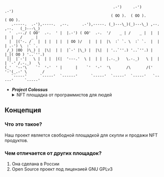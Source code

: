 ```
                                                 .-')     .-')                  .-')    
                                                ( OO ).  ( OO ).               ( OO ).  
   .-----.  .-'),-----.  ,--.      .-'),-----. (_)---\_)(_)---\_) ,--. ,--.   (_)---\_) 
  '  .--./ ( OO'  .-.  ' |  |.-') ( OO'  .-.  '/    _ | /    _ |  |  | |  |   /    _ |  
  |  |('-. /   |  | |  | |  | OO )/   |  | |  |\  :` `. \  :` `.  |  | | .-') \  :` `.  
 /_) |OO  )\_) |  |\|  | |  |`-' |\_) |  |\|  | '..`''.) '..`''.) |  |_|( OO ) '..`''.) 
 ||  |`-'|   \ |  | |  |(|  '---.'  \ |  | |  |.-._)   \.-._)   \ |  | | `-' /.-._)   \ 
(_'  '--'\    `'  '-'  ' |      |    `'  '-'  '\       /\       /('  '-'(_.-' \       / 
   `-----'      `-----'  `------'      `-----'  `-----'  `-----'   `-----'     `-----'  
```


- _**Project Colossus**_
    <details><summary>NFT площадка от программистов для людей</summary>

</details>

## Концепция

### Что это такое?
Наш проект является свободной площадкой для скупли и продажи NFT продуктов.

### Чем отличается от других площадок?
1. Она сделана в России
2. Open Source проект под лицензией GNU GPLv3
